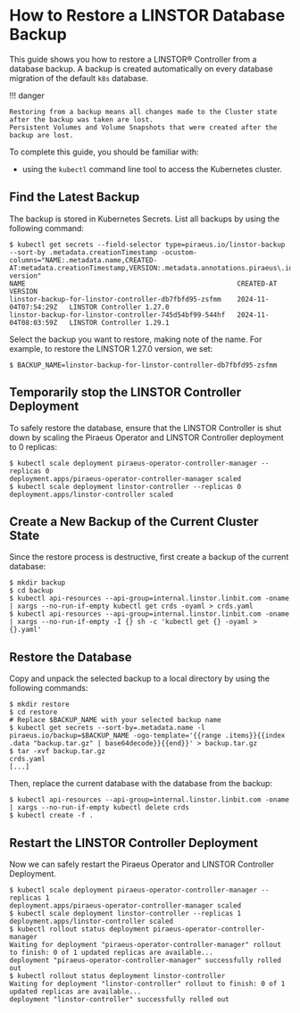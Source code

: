 # How to Restore a LINSTOR Database Backup

This guide shows you how to restore a LINSTOR® Controller from a database backup. A backup is created automatically
on every database migration of the default `k8s` database.

!!! danger

    Restoring from a backup means all changes made to the Cluster state after the backup was taken are lost.
    Persistent Volumes and Volume Snapshots that were created after the backup are lost.

To complete this guide, you should be familiar with:

* using the `kubectl` command line tool to access the Kubernetes cluster.

## Find the Latest Backup

The backup is stored in Kubernetes Secrets. List all backups by using the following command:

```
$ kubectl get secrets --field-selector type=piraeus.io/linstor-backup --sort-by .metadata.creationTimestamp -ocustom-columns="NAME:.metadata.name,CREATED-AT:metadata.creationTimestamp,VERSION:.metadata.annotations.piraeus\.io/linstor-version"
NAME                                                     CREATED-AT             VERSION
linstor-backup-for-linstor-controller-db7fbfd95-zsfmm    2024-11-04T07:54:29Z   LINSTOR Controller 1.27.0
linstor-backup-for-linstor-controller-745d54bf99-544hf   2024-11-04T08:03:59Z   LINSTOR Controller 1.29.1
```

Select the backup you want to restore, making note of the name. For example, to restore the LINSTOR 1.27.0 version,
we set:

```
$ BACKUP_NAME=linstor-backup-for-linstor-controller-db7fbfd95-zsfmm
```

## Temporarily stop the LINSTOR Controller Deployment

To safely restore the database, ensure that the LINSTOR Controller is shut down by scaling the Piraeus Operator and
LINSTOR Controller deployment to 0 replicas:

```
$ kubectl scale deployment piraeus-operator-controller-manager --replicas 0
deployment.apps/piraeus-operator-controller-manager scaled
$ kubectl scale deployment linstor-controller --replicas 0
deployment.apps/linstor-controller scaled
```

## Create a New Backup of the Current Cluster State

Since the restore process is destructive, first create a backup of the current database:

```
$ mkdir backup
$ cd backup
$ kubectl api-resources --api-group=internal.linstor.linbit.com -oname | xargs --no-run-if-empty kubectl get crds -oyaml > crds.yaml
$ kubectl api-resources --api-group=internal.linstor.linbit.com -oname | xargs --no-run-if-empty -I {} sh -c 'kubectl get {} -oyaml > {}.yaml'
```

## Restore the Database

Copy and unpack the selected backup to a local directory by using the following commands:

```
$ mkdir restore
$ cd restore
# Replace $BACKUP_NAME with your selected backup name
$ kubectl get secrets --sort-by=.metadata.name -l piraeus.io/backup=$BACKUP_NAME -ogo-template='{{range .items}}{{index .data "backup.tar.gz" | base64decode}}{{end}}' > backup.tar.gz
$ tar -xvf backup.tar.gz
crds.yaml
[...]
```

Then, replace the current database with the database from the backup:

```
$ kubectl api-resources --api-group=internal.linstor.linbit.com -oname | xargs --no-run-if-empty kubectl delete crds
$ kubectl create -f .
```

## Restart the LINSTOR Controller Deployment

Now we can safely restart the Piraeus Operator and LINSTOR Controller Deployment.

```
$ kubectl scale deployment piraeus-operator-controller-manager --replicas 1
deployment.apps/piraeus-operator-controller-manager scaled
$ kubectl scale deployment linstor-controller --replicas 1
deployment.apps/linstor-controller scaled
$ kubectl rollout status deployment piraeus-operator-controller-manager
Waiting for deployment "piraeus-operator-controller-manager" rollout to finish: 0 of 1 updated replicas are available...
deployment "piraeus-operator-controller-manager" successfully rolled out
$ kubectl rollout status deployment linstor-controller
Waiting for deployment "linstor-controller" rollout to finish: 0 of 1 updated replicas are available...
deployment "linstor-controller" successfully rolled out
```
